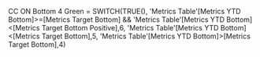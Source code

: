 CC ON Bottom 4 Green = SWITCH(TRUE(),
'Metrics Table'[Metrics YTD Bottom]>=[Metrics Target Bottom] && 'Metrics Table'[Metrics YTD Bottom]<[Metrics Target Bottom Positive],6,
'Metrics Table'[Metrics YTD Bottom]<[Metrics Target Bottom],5,
'Metrics Table'[Metrics YTD Bottom]>[Metrics Target Bottom],4)

